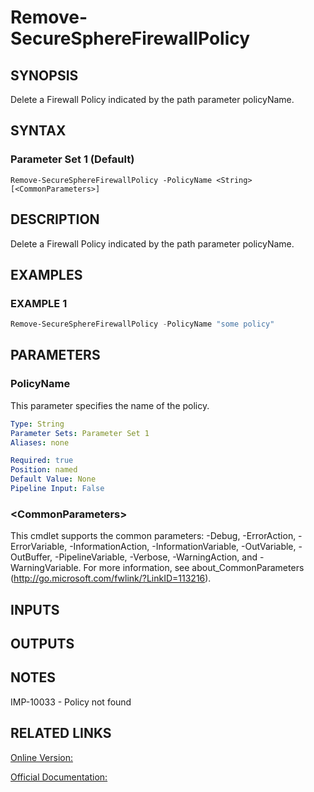﻿# Remove-SecureSphereFirewallPolicy

## SYNOPSIS
Delete a Firewall Policy indicated by the path parameter policyName.

## SYNTAX

### Parameter Set 1 (Default)
```
Remove-SecureSphereFirewallPolicy -PolicyName <String> [<CommonParameters>]
```

## DESCRIPTION
Delete a Firewall Policy indicated by the path parameter policyName.

## EXAMPLES

### EXAMPLE 1

```powershell
Remove-SecureSphereFirewallPolicy -PolicyName "some policy"
```

## PARAMETERS

### PolicyName
This parameter specifies the name of the policy.

```yaml
Type: String
Parameter Sets: Parameter Set 1
Aliases: none

Required: true
Position: named
Default Value: None
Pipeline Input: False
```

### \<CommonParameters\>
This cmdlet supports the common parameters: -Debug, -ErrorAction, -ErrorVariable, -InformationAction, -InformationVariable, -OutVariable, -OutBuffer, -PipelineVariable, -Verbose, -WarningAction, and -WarningVariable. For more information, see about_CommonParameters (http://go.microsoft.com/fwlink/?LinkID=113216).

## INPUTS

## OUTPUTS

## NOTES

IMP-10033 - Policy not found

## RELATED LINKS

[Online Version:](https://github.com/akshinmustafayev/Documentation/MD)

[Official Documentation:](https://docs.imperva.com/bundle/v13.6-api-reference-guide/page/61896.htm)



